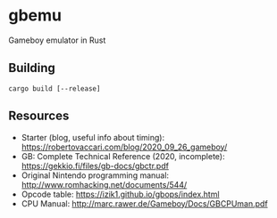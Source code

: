 # gbemu

Gameboy emulator in Rust

## Building
`cargo build [--release]`

## Resources

* Starter (blog, useful info about timing): https://robertovaccari.com/blog/2020_09_26_gameboy/
* GB: Complete Technical Reference (2020, incomplete): https://gekkio.fi/files/gb-docs/gbctr.pdf
* Original Nintendo programming manual: http://www.romhacking.net/documents/544/
* Opcode table: https://izik1.github.io/gbops/index.html
* CPU Manual: http://marc.rawer.de/Gameboy/Docs/GBCPUman.pdf
